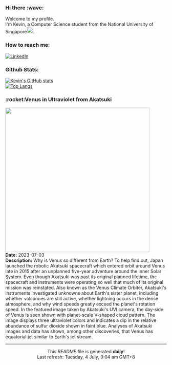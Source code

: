 <h3>Hi there :wave:</h3>

Welcome to my profile.   
I'm Kevin, a Computer Science student from the National University of Singapore<img src="https://img.icons8.com/color/96/000000/singapore-circular.png" width="20px"/>.</p>

<h3>How to reach me: </h3>
<a href="https://www.linkedin.com/in/kevin-foong/"><img alt="LinkedIn" src="https://img.shields.io/badge/linkedin-%230077B5.svg?&style=for-the-badge&logo=linkedin&logoColor=white" /></a> 

<h3>Github Stats: </h3> 

[![Kevin's GitHub stats](https://github-readme-stats.vercel.app/api?username=kevin9foong&theme=tokyonight)](https://github.com/anuraghazra/github-readme-stats) <br/>
[![Top Langs](https://github-readme-stats.vercel.app/api/top-langs/?username=kevin9foong&layout=compact&theme=tokyonight)](https://github.com/anuraghazra/github-readme-stats)

<h3>:rocket:Venus in Ultraviolet from Akatsuki</h3> 
<img width="450" src="https:&#x2F;&#x2F;apod.nasa.gov&#x2F;apod&#x2F;image&#x2F;2307&#x2F;VenusUv_akatsuki_1024.jpg" /><br/>
<b>Date:</b> 2023-07-03<br/>
<b>Description:</b> Why is Venus so different from Earth?  To help find out, Japan launched the robotic Akatsuki spacecraft which entered orbit around Venus late in 2015 after an unplanned five-year adventure around the inner Solar System.  Even though Akatsuki was past its original planned lifetime, the spacecraft and instruments were operating so well that much of its original mission was reinstated. Also known as the Venus Climate Orbiter, Akatsuki&#39;s instruments investigated unknowns about Earth&#39;s sister planet, including whether volcanoes are still active, whether lightning occurs in the dense atmosphere, and why wind speeds greatly exceed the planet&#39;s rotation speed. In the featured image taken by Akatsuki&#39;s UVI camera, the day-side of Venus is seen shown with planet-scale V-shaped cloud pattern. The image displays three ultraviolet colors and indicates a dip in the relative abundance of sulfur dioxide shown in faint blue.  Analyses of Akatsuki images and data has shown, among other discoveries, that Venus has equatorial jet similar to Earth&#39;s jet stream.<br/>

------------
<p align="center">This <i>README</i> file is generated <b>daily</b>!</br>
Last refresh: Tuesday, 4 July, 9:04 am GMT+8<br />